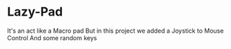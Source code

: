 # Lazy-Pad
It's an act like a Macro pad But in this project we added a Joystick to Mouse Control And some random keys 
